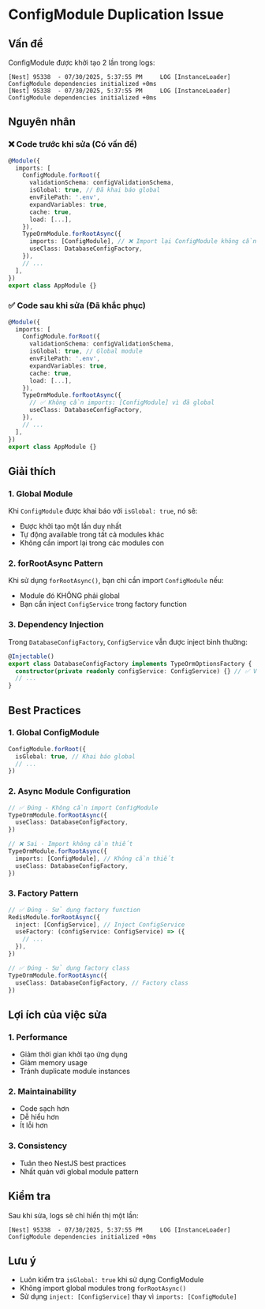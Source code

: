# ConfigModule Duplication Issue

## Vấn đề

ConfigModule được khởi tạo 2 lần trong logs:
```
[Nest] 95338  - 07/30/2025, 5:37:55 PM     LOG [InstanceLoader] ConfigModule dependencies initialized +0ms
[Nest] 95338  - 07/30/2025, 5:37:55 PM     LOG [InstanceLoader] ConfigModule dependencies initialized +0ms
```

## Nguyên nhân

### ❌ **Code trước khi sửa (Có vấn đề)**
```typescript
@Module({
  imports: [
    ConfigModule.forRoot({
      validationSchema: configValidationSchema,
      isGlobal: true, // Đã khai báo global
      envFilePath: '.env',
      expandVariables: true,
      cache: true,
      load: [...],
    }),
    TypeOrmModule.forRootAsync({
      imports: [ConfigModule], // ❌ Import lại ConfigModule không cần thiết
      useClass: DatabaseConfigFactory,
    }),
    // ...
  ],
})
export class AppModule {}
```

### ✅ **Code sau khi sửa (Đã khắc phục)**
```typescript
@Module({
  imports: [
    ConfigModule.forRoot({
      validationSchema: configValidationSchema,
      isGlobal: true, // Global module
      envFilePath: '.env',
      expandVariables: true,
      cache: true,
      load: [...],
    }),
    TypeOrmModule.forRootAsync({
      // ✅ Không cần imports: [ConfigModule] vì đã global
      useClass: DatabaseConfigFactory,
    }),
    // ...
  ],
})
export class AppModule {}
```

## Giải thích

### 1. **Global Module**
Khi `ConfigModule` được khai báo với `isGlobal: true`, nó sẽ:
- Được khởi tạo một lần duy nhất
- Tự động available trong tất cả modules khác
- Không cần import lại trong các modules con

### 2. **forRootAsync Pattern**
Khi sử dụng `forRootAsync()`, bạn chỉ cần import `ConfigModule` nếu:
- Module đó KHÔNG phải global
- Bạn cần inject `ConfigService` trong factory function

### 3. **Dependency Injection**
Trong `DatabaseConfigFactory`, `ConfigService` vẫn được inject bình thường:
```typescript
@Injectable()
export class DatabaseConfigFactory implements TypeOrmOptionsFactory {
  constructor(private readonly configService: ConfigService) {} // ✅ Vẫn hoạt động
  // ...
}
```

## Best Practices

### 1. **Global ConfigModule**
```typescript
ConfigModule.forRoot({
  isGlobal: true, // Khai báo global
  // ...
})
```

### 2. **Async Module Configuration**
```typescript
// ✅ Đúng - Không cần import ConfigModule
TypeOrmModule.forRootAsync({
  useClass: DatabaseConfigFactory,
})

// ❌ Sai - Import không cần thiết
TypeOrmModule.forRootAsync({
  imports: [ConfigModule], // Không cần thiết
  useClass: DatabaseConfigFactory,
})
```

### 3. **Factory Pattern**
```typescript
// ✅ Đúng - Sử dụng factory function
RedisModule.forRootAsync({
  inject: [ConfigService], // Inject ConfigService
  useFactory: (configService: ConfigService) => ({
    // ...
  }),
})

// ✅ Đúng - Sử dụng factory class
TypeOrmModule.forRootAsync({
  useClass: DatabaseConfigFactory, // Factory class
})
```

## Lợi ích của việc sửa

### 1. **Performance**
- Giảm thời gian khởi tạo ứng dụng
- Giảm memory usage
- Tránh duplicate module instances

### 2. **Maintainability**
- Code sạch hơn
- Dễ hiểu hơn
- Ít lỗi hơn

### 3. **Consistency**
- Tuân theo NestJS best practices
- Nhất quán với global module pattern

## Kiểm tra

Sau khi sửa, logs sẽ chỉ hiển thị một lần:
```
[Nest] 95338  - 07/30/2025, 5:37:55 PM     LOG [InstanceLoader] ConfigModule dependencies initialized +0ms
```

## Lưu ý

- Luôn kiểm tra `isGlobal: true` khi sử dụng ConfigModule
- Không import global modules trong `forRootAsync()`
- Sử dụng `inject: [ConfigService]` thay vì `imports: [ConfigModule]` 